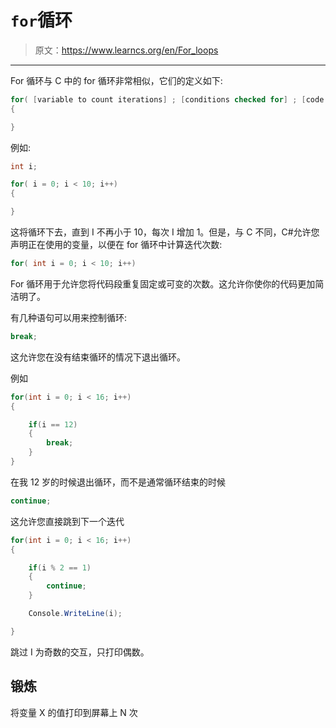 # `for`循环

> 原文：<https://www.learncs.org/en/For_loops>

* * *

For 循环与 C 中的 for 循环非常相似，它们的定义如下:

```cs
for( [variable to count iterations] ; [conditions checked for] ; [code to execute every loop])
{

} 
```

例如:

```cs
int i;

for( i = 0; i < 10; i++)
{

} 
```

这将循环下去，直到 I 不再小于 10，每次 I 增加 1。但是，与 C 不同，C#允许您声明正在使用的变量，以便在 for 循环中计算迭代次数:

```cs
for( int i = 0; i < 10; i++) 
```

For 循环用于允许您将代码段重复固定或可变的次数。这允许你使你的代码更加简洁明了。

有几种语句可以用来控制循环:

```cs
break; 
```

这允许您在没有结束循环的情况下退出循环。

例如

```cs
for(int i = 0; i < 16; i++)
{

    if(i == 12)
    {
        break;    
    }
} 
```

在我 12 岁的时候退出循环，而不是通常循环结束的时候

```cs
continue; 
```

这允许您直接跳到下一个迭代

```cs
for(int i = 0; i < 16; i++)
{

    if(i % 2 == 1)
    {
        continue;
    }

    Console.WriteLine(i);

} 
```

跳过 I 为奇数的交互，只打印偶数。

## 锻炼

将变量 X 的值打印到屏幕上 N 次